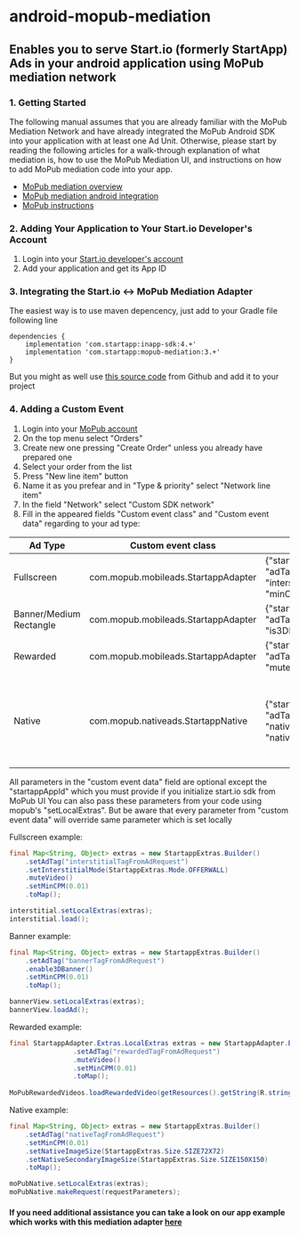 # android-mopub-mediation
## Enables you to serve Start.io (formerly StartApp) Ads in your android application using MoPub mediation network

### 1. Getting Started

The following manual assumes that you are already familiar with the MoPub Mediation Network and have already integrated the MoPub Android SDK into your application with at least one Ad Unit. 
Otherwise, please start by reading the following articles for a walk-through explanation of what mediation is, how to use the MoPub Mediation UI, and instructions on how to add MoPub mediation code into your app.
  * [MoPub mediation overview](https://developers.mopub.com/publishers/mediation/mopub-network-mediation)
  * [MoPub mediation android integration](https://developers.mopub.com/publishers/mediation/integrate-android)
  * [MoPub instructions](https://developers.mopub.com/publishers/android/integrate)
  
### 2. Adding Your Application to Your Start.io Developer's Account
1. Login into your [Start.io developer's account](https://portal.start.io/#/signin)
1. Add your application and get its App ID

### 3. Integrating the Start.io <-> MoPub Mediation Adapter
The easiest way is to use maven depencency, just add to your Gradle file following line
```
dependencies { 
    implementation 'com.startapp:inapp-sdk:4.+'
    implementation 'com.startapp:mopub-mediation:3.+'
}
```
But you might as well use [this source code](https://github.com/StartApp-SDK/android-admob-mediation) from Github and add it to your project

### 4. Adding a Custom Event
1. Login into your [MoPub account](https://app.mopub.com/login?next=/dashboard/)
1. On the top menu select "Orders"
1. Create new one pressing "Create Order" unless you already have prepared one
1. Select your order from the list
1. Press "New line item" button
1. Name it as you prefear and in "Type & priority" select "Network line item"
1. In the field "Network" select "Custom SDK network"
1. Fill in the appeared fields "Custom event class" and "Custom event data" regarding to your ad type:

Ad Type | Custom event class | Custom event data | Options
------- | ------------------ | ----------------- | -------
Fullscreen | com.mopub.mobileads.StartappAdapter | {"startappAppId":"your_id_from_portal", "adTag":"any_your_tag", "interstitialMode":"OVERLAY", "minCPM":0.03, "muteVideo":false} | interstitialMode can be OVERLAY, VIDEO or OFFERWALL
Banner/Medium Rectangle | com.mopub.mobileads.StartappAdapter | {"startappAppId":"your_id_from_portal", "adTag":"any_your_tag", "minCPM":0.03, "is3DBanner":false} | 
Rewarded | com.mopub.mobileads.StartappAdapter | {"startappAppId":"your_id_from_portal", "adTag":"any_your_tag", "minCPM":0.03, "muteVideo":false} |
Native | com.mopub.nativeads.StartappNative | {"startappAppId":"your_id_from_portal", "adTag":"any_your_tag", "minCPM":0.03, "nativeImageSize":"SIZE340X340", "nativeSecondaryImageSize":"SIZE72X72"} | nativeImageSize and nativeSecondaryImageSize can be any of SIZE72X72, SIZE100X100, SIZE150X150, SIZE340X340, SIZE1200X628(for main image only) | 

All parameters in the "custom event data" field are optional except the "startappAppId" which you must provide if you initialize start.io sdk from MoPub UI
You can also pass these parameters from your code using mopub's "setLocalExtras". But be aware that every parameter from "custom event data" will override same parameter which is set locally

Fullscreen example:
```java
final Map<String, Object> extras = new StartappExtras.Builder()
	.setAdTag("interstitialTagFromAdRequest")
	.setInterstitialMode(StartappExtras.Mode.OFFERWALL)
	.muteVideo()
	.setMinCPM(0.01)
	.toMap();

interstitial.setLocalExtras(extras);
interstitial.load(); 
```

Banner example:
```java
final Map<String, Object> extras = new StartappExtras.Builder()
	.setAdTag("bannerTagFromAdRequest")
	.enable3DBanner()
	.setMinCPM(0.01)
	.toMap();

bannerView.setLocalExtras(extras);
bannerView.loadAd();
```

Rewarded example:
```java
final StartappAdapter.Extras.LocalExtras extras = new StartappAdapter.Extras.Builder()
                .setAdTag("rewardedTagFromAdRequest")
                .muteVideo()
                .setMinCPM(0.01)
                .toMap();
				
MoPubRewardedVideos.loadRewardedVideo(getResources().getString(R.string.rewardedId), extras);
```

Native example:
```java
final Map<String, Object> extras = new StartappExtras.Builder()
    .setAdTag("nativeTagFromAdRequest")
    .setMinCPM(0.01)
    .setNativeImageSize(StartappExtras.Size.SIZE72X72)
    .setNativeSecondaryImageSize(StartappExtras.Size.SIZE150X150)
    .toMap();

moPubNative.setLocalExtras(extras);
moPubNative.makeRequest(requestParameters);
```
#### If you need additional assistance you can take a look on our app example which works with this mediation adapter [here](https://github.com/StartApp-SDK/android-mopub-mediation-sample)

